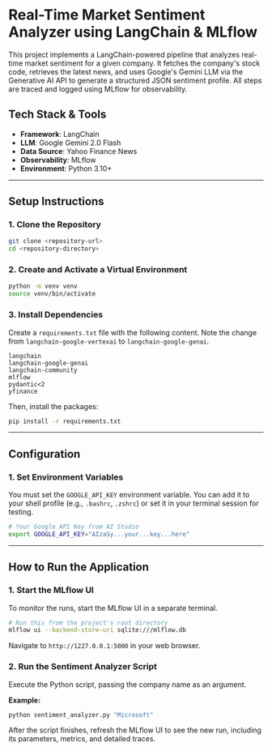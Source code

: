 # Real-Time Market Sentiment Analyzer using LangChain & MLflow

This project implements a LangChain-powered pipeline that analyzes real-time market sentiment for a given company. It fetches the company's stock code, retrieves the latest news, and uses Google's Gemini LLM via the Generative AI API to generate a structured JSON sentiment profile. All steps are traced and logged using MLflow for observability.

## Tech Stack & Tools
- **Framework**: LangChain
- **LLM**: Google Gemini 2.0 Flash 
- **Data Source**: Yahoo Finance News
- **Observability**: MLflow
- **Environment**: Python 3.10+

---

## Setup Instructions

### 1. Clone the Repository
```bash
git clone <repository-url>
cd <repository-directory>
```

### 2. Create and Activate a Virtual Environment
```bash
python -m venv venv
source venv/bin/activate  
```

### 3. Install Dependencies
Create a `requirements.txt` file with the following content. Note the change from `langchain-google-vertexai` to `langchain-google-genai`.

```
langchain
langchain-google-genai
langchain-community
mlflow
pydantic<2
yfinance
```
Then, install the packages:
```bash
pip install -r requirements.txt
```

---

## Configuration



### 1. Set Environment Variables
You must set the `GOOGLE_API_KEY` environment variable. You can add it to your shell profile (e.g., `.bashrc`, `.zshrc`) or set it in your terminal session for testing.

```bash
# Your Google API Key from AI Studio
export GOOGLE_API_KEY="AIzaSy...your...key...here"
```

---

## How to Run the Application

### 1. Start the MLflow UI
To monitor the runs, start the MLflow UI in a separate terminal.

```bash
# Run this from the project's root directory
mlflow ui --backend-store-uri sqlite:///mlflow.db
```
Navigate to `http://1227.0.0.1:5000` in your web browser.

### 2. Run the Sentiment Analyzer Script
Execute the Python script, passing the company name as an argument.

**Example:**
```bash
python sentiment_analyzer.py "Microsoft"
```

After the script finishes, refresh the MLflow UI to see the new run, including its parameters, metrics, and detailed traces.
